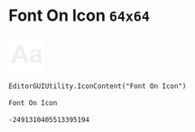 # Font On Icon `64x64`
<img src="/img/Font%20On%20Icon.png" width=64 height=64>

``` CSharp
EditorGUIUtility.IconContent("Font On Icon")
```
```
Font On Icon
```
```
-2491310405513395194
```

